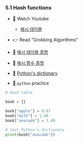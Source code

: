 ### 5.1 Hash functions


- 🍒 Watch Youtube
    - [해시 테이블](https://www.youtube.com/watch?v=HraOg7W3VAM)
    


- 👉 Read "Grokking Algorithms"


- 🍑 [해시 테이블 증명](https://ko.wikipedia.org/wiki/%ED%95%B4%EC%8B%9C_%ED%85%8C%EC%9D%B4%EB%B8%94)
- 🍑 [해시 함수 증명](https://ko.wikipedia.org/wiki/%ED%95%B4%EC%8B%9C_%ED%95%A8%EC%88%98)
- 🍑 [Python's dictionary](https://docs.python.org/3/tutorial/datastructures.html#dictionaries)



- 🐍 `python` practice

```python
# Hash table

book = {}

book["apple"] = 0.67
book["milk"] = 1.49
book["avocado"] = 1.49

# test Python's dictionary
print(book["avocado"])
```




